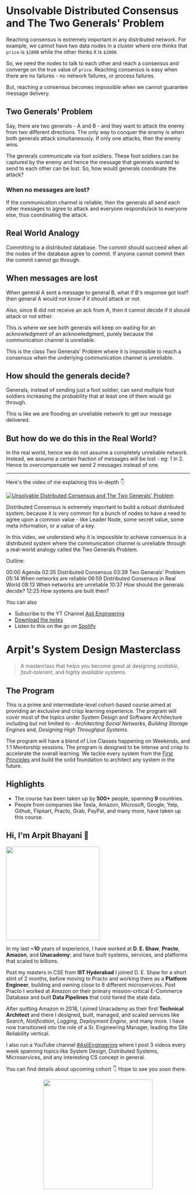 Unsolvable Distributed Consensus and The Two Generals' Problem
===


Reaching consensus is extremely important in any distributed network. For example, we cannot have two data nodes in a cluster where one thinks that `price` is `$1000` while the other thinks it is `$2000`.

So, we need the nodes to talk to each other and reach a consensus and converge on the true value of `price`. Reaching consensus is easy when there are no failures - no network failures, or process failures.

But, reaching a consensus becomes impossible when we cannot guarantee message delivery.

## Two Generals' Problem

Say, there are two generals - A and B - and they want to attack the enemy from two different directions. The only way to conquer the enemy is when both generals attack simultaneously. If only one attacks, then the enemy wins.

The generals communicate via foot soldiers. These foot soldiers can be captured by the enemy and hence the message that generals wanted to send to each other can be lost. So, how would generals coordinate the attack?

### When no messages are lost?

If the communication channel is reliable, then the generals all send each other messages to agree to attack and everyone responds/ack to everyone else, thus coordinating the attack.


## Real World Analogy

Committing to a distributed database. The commit should succeed when all the nodes of the database agree to commit. If anyone cannot commit then the commit cannot go through.

## When messages are lost

When general A sent a message to general B, what if B's response got lost? then general A would not know if it should attack or not.

Also, since B did not receive an ack from A, then it cannot decide if it should attack or not either.

This is where we see both generals will keep on waiting for an acknowledgment of an acknowledgment, purely because the communication channel is unreliable.

This is the class Two Generals' Problem where it is impossible to reach a consensus when the underlying communication channel is unreliable.

## How should the generals decide?

Generals, instead of sending just a foot soldier, can send multiple foot soldiers increasing the probability that at least one of them would go through.

This is like we are flooding an unreliable network to get our message delivered.

## But how do we do this in the Real World?

In the real world, hence we do not assume a completely unreliable network. Instead, we assume a certain fraction of messages will be lost - eg: 1 in 2. Hence to overcompensate we send 2 messages instead of one.
<hr />


<p>Here's the video of me explaining this in-depth 👇‍</p>

[![Unsolvable Distributed Consensus and The Two Generals' Problem](https://i.ytimg.com/vi/DnOlqghKJMY/mqdefault.jpg)](https://www.youtube.com/watch?v=DnOlqghKJMY)

Distributed Consensus is extremely important to build a robust distributed system; because it is very common for a bunch of nodes to have a need to agree upon a common value - like Leader Node, some secret value, some meta information, or a value of a key.

In this video, we understand why it is impossible to achieve consensus in a distributed system where the communication channel is unreliable through a real-world analogy called the Two Generals Problem.

Outline:

00:00 Agenda
02:35 Distributed Consensus
03:39 Two Generals' Problem
05:14 When networks are reliable
06:59 Distributed Consensus in Real World
08:13 When networks are unreliable
10:37 How should the generals decide?
12:25 How systems are built then?

You can also
 - Subscribe to the YT Channel [Asli Engineering](https://youtube.com/c/ArpitBhayani)
 - [Download the notes](https://drive.google.com/file/d/1IZorhAB-Dzq_CsLcqlKwHddY1iP-s9Nw/view?usp=sharing)
 - Listen to this on the go on [Spotify](https://open.spotify.com/show/7qMoamm2iZQrsPVm6IQLoD)

# Arpit's System Design Masterclass

> A masterclass that helps you become great at designing _scalable_, _fault-tolerant_, and _highly available_ systems.

## The Program

This is a prime and intermediate-level cohort-based course aimed at providing an exclusive and crisp learning experience. The program will cover most of the topics under System Design and Software Architecture including but not limited to - _Architecting Social Networks_, _Building Storage Engines_ and, _Designing High Throughput Systems_.

The program will have a blend of Live Classes happening on Weekends, and 1:1 Mentorship sessions. The program is designed to be intense and crisp to accelerate the overall learning. We tackle every system from the [First Principles](https://en.wikipedia.org/wiki/First_principle) and build the solid foundation to architect any system in the future.


## Highlights

 - The course has been taken up by __500+__ people, spanning __9__ countries.
 - People from companies like Tesla, Amazon, Microsoft, Google, Yelp, Github, Flipkart, Practo, Grab, PayPal, and many more, have taken up this course.


## Hi, I'm Arpit Bhayani 👋

<img width="256px" src="https://edge.arpitbhayani.me/img/arpit.jpg" />

In my last **~10** years of experience, I have worked at **D. E. Shaw**, **Practo**, **Amazon**, and **Unacademy**; and have built systems, services, and platforms that scaled to billions.

Post my masters in CSE from **IIIT Hyderabad** I joined D. E. Shaw for a short stint of 2 months, before moving to Practo and working there as a **Platform Engineer**, building and owning close to 8 different microservices. Post Practo I worked at Amazon on their primary mission-critical E-Commerce Database and built **Data Pipelines** that cold tiered the stale data.

After quitting Amazon in 2018, I joined Unacademy as their first **Technical Architect** and there I designed, built, managed, and scaled services like _Search_, _Notification_, _Logging_, _Deployment Engine_, and many more. I have now transitioned into the role of a Sr. Engineering Manager, leading the Site Reliability vertical.

I also run a YouTube channel [#AsliEngineering](https://www.youtube.com/c/ArpitBhayani) where I post 3 videos every week spanning topics like System Design, Distributed Systems, Microservices, and any interesting CS concept in general.

You can find details about upcoming cohort 👇‍ Hope to see you soon there.

<center>
<a target="_blank" href="https://arpitbhayani.me/masterclass">
<img src="https://user-images.githubusercontent.com/4745789/137859181-d4499cf4-ce65-4466-8b88-a078ece0f081.PNG" width="300px" />
</a>
</center>